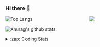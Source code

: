 ### Hi there 👋

<!--
**tao8687/tao8687** is a ✨ _special_ ✨ repository because its `README.md` (this file) appears on your GitHub profile.

Here are some ideas to get you started:

- 🔭 I’m currently working on ...
- 🌱 I’m currently learning ...
- 👯 I’m looking to collaborate on ...
- 🤔 I’m looking for help with ...
- 💬 Ask me about ...
- 📫 How to reach me: ...
- 😄 Pronouns: ...
- ⚡ Fun fact: ...
-->

<img align='right' src="https://media.giphy.com/media/M9gbBd9nbDrOTu1Mqx/giphy.gif" width="240">

  
![Top Langs](https://github-readme-stats.vercel.app/api/top-langs/?username=tao8687&layout=compact&title_color=23238E&text_color=A67D3D)

![Anurag's github stats](https://github-readme-stats.vercel.app/api?username=tao8687&show_icons=true&&text_color=A67D3D&title_color=23238E&show_icons=false&count_private=true&hide=stars)

<details>
  <summary>:zap: Coding Stats</summary>
  <br>
    
<!--START_SECTION:waka-->
![Code Time](http://img.shields.io/badge/Code%20Time-1%2C361%20hrs%2013%20mins-blue)

![Profile Views](http://img.shields.io/badge/Profile%20Views-0-blue)

**🐱 My GitHub Data** 

> 📦 1.5 MB Used in GitHub's Storage 
 > 
> 🏆 207 Contributions in the Year 2023
 > 
> 🚫 Not Opted to Hire
 > 
> 📜 50 Public Repositories 
 > 
> 🔑 22 Private Repositories 
 > 
**I'm an Early 🐤** 

```text
🌞 Morning                1077 commits        █████████████████████░░░░   84.07 % 
🌆 Daytime                84 commits          ██░░░░░░░░░░░░░░░░░░░░░░░   06.56 % 
🌃 Evening                116 commits         ██░░░░░░░░░░░░░░░░░░░░░░░   09.06 % 
🌙 Night                  4 commits           ░░░░░░░░░░░░░░░░░░░░░░░░░   00.31 % 
```
📅 **I'm Most Productive on Wednesday** 

```text
Monday                   185 commits         ████░░░░░░░░░░░░░░░░░░░░░   14.44 % 
Tuesday                  172 commits         ███░░░░░░░░░░░░░░░░░░░░░░   13.43 % 
Wednesday                236 commits         █████░░░░░░░░░░░░░░░░░░░░   18.42 % 
Thursday                 162 commits         ███░░░░░░░░░░░░░░░░░░░░░░   12.65 % 
Friday                   180 commits         ████░░░░░░░░░░░░░░░░░░░░░   14.05 % 
Saturday                 176 commits         ███░░░░░░░░░░░░░░░░░░░░░░   13.74 % 
Sunday                   170 commits         ███░░░░░░░░░░░░░░░░░░░░░░   13.27 % 
```


📊 **This Week I Spent My Time On** 

```text
🕑︎ Time Zone: Asia/Shanghai

💬 Programming Languages: 
C                        2 hrs 52 mins       █████████████░░░░░░░░░░░░   50.46 % 
C++                      1 hr 35 mins        ███████░░░░░░░░░░░░░░░░░░   28.02 % 
Makefile                 45 mins             ███░░░░░░░░░░░░░░░░░░░░░░   13.18 % 
Bash                     9 mins              █░░░░░░░░░░░░░░░░░░░░░░░░   02.65 % 
CMake                    8 mins              █░░░░░░░░░░░░░░░░░░░░░░░░   02.35 % 

🔥 Editors: 
VS Code                  5 hrs 41 mins       █████████████████████████   100.00 % 

🐱‍💻 Projects: 
vc0768                   3 hrs 37 mins       ████████████████░░░░░░░░░   63.67 % 
tvm                      2 hrs 4 mins        █████████░░░░░░░░░░░░░░░░   36.33 % 
dlpack                   0 secs              ░░░░░░░░░░░░░░░░░░░░░░░░░   00.00 % 

💻 Operating System: 
Linux                    5 hrs 41 mins       █████████████████████████   100.00 % 
```

**I Mostly Code in Python** 

```text
Python                   9 repos             ████████░░░░░░░░░░░░░░░░░   31.03 % 
C++                      7 repos             ██████░░░░░░░░░░░░░░░░░░░   24.14 % 
JavaScript               2 repos             ██░░░░░░░░░░░░░░░░░░░░░░░   06.90 % 
Batchfile                1 repo              █░░░░░░░░░░░░░░░░░░░░░░░░   03.45 % 
HTML                     1 repo              █░░░░░░░░░░░░░░░░░░░░░░░░   03.45 % 
```



**Timeline**

![Lines of Code chart](https://raw.githubusercontent.com/tao8687/tao8687/master/assets/bar_graph.png)


 Last Updated on 25/07/2023 01:42:41 UTC
<!--END_SECTION:waka-->
</details>
